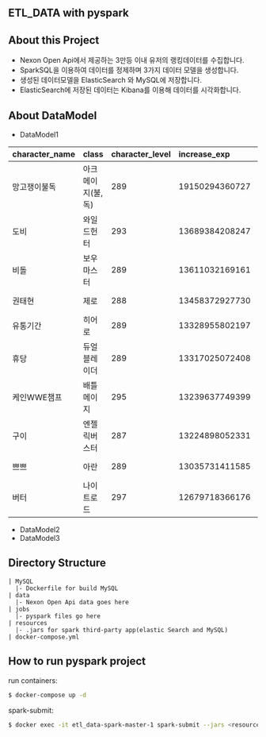 ## ETL_DATA with pyspark

## About this Project
  - Nexon Open Api에서 제공하는 3만등 이내 유저의 랭킹데이터를 수집합니다.
  - SparkSQL을 이용하여 데이터를 정제하며 3가지 데이터 모델을 생성합니다.
  - 생성된 데이터모델을 ElasticSearch 와 MySQL에 저장합니다.
  - ElasticSearch에 저장된 데이터는 Kibana를 이용해 데이터를 시각화합니다.

## About DataModel
  - DataModel1

|character_name|class            |character_level|increase_exp  |level_up_amount|date      |exp_rank|
|:-------------|:----------------|:-----|:-------------|:---|:-----------|:----|
|망고쟁이불독  |아크메이지(불,독)|289|19150294360727|0              |2024-09-02|1       |
|도비          |와일드헌터       |293|13689384208247|0              |2024-09-02|2       |
|비돌          |보우마스터       |289            |13611032169161|0              |2024-09-02|3       |
|권태현        |제로             |288            |13458372927730|1              |2024-09-02|4       |
|유통기간      |히어로           |289            |13328955802197|0              |2024-09-02|5       |
|휴당          |듀얼블레이더     |289            |13317025072408|0              |2024-09-02|6       |
|케인WWE챔프   |배틀메이지       |295            |13239637749399|0              |2024-09-02|7       |
|구이          |엔젤릭버스터     |287            |13224898052331|1              |2024-09-02|8       |
|쁘쁘          |아란             |289            |13035731411585|0              |2024-09-02|9       |
|버터          |나이트로드       |297            |12679718366176|0              |2024-09-02|10      |
  - DataModel2
  - DataModel3


## Directory Structure

```
| MySQL
  |- Dockerfile for build MySQL
| data
  |- Nexon Open Api data goes here
| jobs
  |- pyspark files go here
| resources
  |- .jars for spark third-party app(elastic Search and MySQL)
| docker-compose.yml
```

## How to run pyspark project

run containers:

``` bash
$ docker-compose up -d
```

spark-submit:

``` bash
$ docker exec -it etl_data-spark-master-1 spark-submit --jars <resource/jarsfile.jar> --master spark://spark-master:7077 jobs/main.py
```